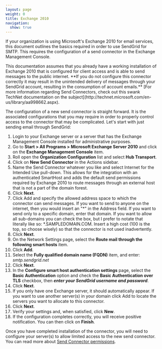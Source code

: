 ```yaml
---
layout: page
weight: 0
title: Exchange 2010
navigation:
  show: true
---
```


If your organization is using Microsoft's Exchange 2010 for email services, this document outlines the basics required in order to use SendGrid for SMTP. This requires the configuration of a send connector in the Exchange Management Console.

<call-out type="warning">
This documentation assumes that you already have a working installation of Exchange 2010 that is configured for client access and is able to send messages to the public internet. **If you do not configure this connector correctly it may result in the unintended delivery of messages through your SendGrid account, resulting in the consumption of account emails.**
</call-out>

<call-out>
[For more information regarding Send Connectors, check out this swank TechNet documentation on the subject](http://technet.microsoft.com/en-us/library/aa998662.aspx).
</call-out>

The configuration of a new send connector is straight forward. It is the associated configurations that you may require in order to properly control access to the connector that may be complicated. Let's start with just sending email through SendGrid:

1. Login to your Exchange server or a server that has the Exchange Management Console installed for administrative purposes.
2. Go to **Start \> All Programs \> Microsoft Exchange Server 2010** and click on the **Exchange Management Console** item.
3. Roll open the **Organization Configuration** list and select **Hub Transport**.
4. Click on **New Send Connector** in the Actions sidebar.
5. Name the Send Connector whatever you like and select Internet for the Intended Use pull-down. This allows for the integration with an authenticated SmartHost and adds the default send permissions required by Exchange 2010 to route messages through an external host that is not a part of the domain forest.
6. Click **Next**.
7. Click Add and specify the allowed address space to which the connector can send messages. If you want to send to anyone on the internet, then you would insert an "\*" in the Address field. If you want to send only to a specific domain, enter that domain. If you want to allow all sub-domains you can check the box, but I prefer to notate that literally like so: \*.SAMPLEDOMAIN.COM. Insert a high cost (100 is the top, so choose wisely) so that the connector is not used inadvertently.
8. Click **Next**.
9. On the Network Settings page, select the **Route mail through the following smart hosts** item.
10. Click **Add**.
11. Select the **Fully qualified domain name (FQDN)** item, and enter: *smtp.sendgrid.net*
12. Click **Next**.
13. In the **Configure smart host authentication settings** page, select the **Basic Authentication** option and check the **Basic Authentication over TLS** checkbox, then ***enter your SendGrid username and password***.
14. Click **Next**.
15. If you only have one Exchange server, it should automatically appear. If you want to use another server(s) in your domain click Add to locate the servers you want to allocate to this connector.
16. Click **Next**.
17. Verify your settings and, when satisfied, click **New**.
18. If the configuration completes correctly, you will receive positive notification. You can then click on **Finish**.

Once you have completed installation of the connector, you will need to configure your server(s) to allow limited access to the new send connector. You can read more about [Send Connector permissions][send-connector-permissions].

[send-connector-permissions]: http://technet.microsoft.com/en-us/library/aa998662(v=exchg.141).aspx
